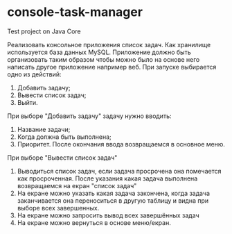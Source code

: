 # console-task-manager
Test project on Java Core

Реализовать консольное приложения список задач.
Как хранилище используется база данных MySQL.
Приложение должно быть организовать таким образом чтобы можно было на основе него написать другое приложение например веб.
При запуске выбирается одно из действий:
1) Добавить задачу;
2) Вывести список задач;
3) Выйти.

При выборе "Добавить задачу" задачу нужно вводить:
1) Название задачи;
2) Когда должна быть выполнена;
3) Приоритет.
После окончания ввода возвращаемся в основное меню.

При выборе "Вывести список задач" 
1) Выводиться список задач, если задача просрочена она помечается как просроченная. После указания какая задача выполнена возвращаемся на екран "список задач"
2) На екране можно указать какая задача закончена, когда задача заканчивается она переноситься в другую таблицу и видна при выборе всех завершенных.
3) На екране можно  запросить вывод всех завершённых задач
4) На екране можно  вернуться в основе меню/екран.
